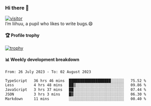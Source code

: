 ### Hi there 👋
[![visitor](https://visitor-badge.glitch.me/badge?page_id=liihuu&right_color=blue)](https://github.com/liihuu)<br>
I’m liihuu, a pupil who likes to write bugs.😄


#### 🏆 Profile trophy
[![trophy](https://github-profile-trophy.vercel.app?username=liihuu&margin-w=16&margin-h=16&rank=-C,-B)](https://github.com/liihuu)


#### 📊 Weekly development breakdown
<!--START_SECTION:waka-->

```txt
From: 26 July 2023 - To: 02 August 2023

TypeScript   36 hrs 46 mins  ███████████████████░░░░░░   75.52 %
Less         4 hrs 48 mins   ██▒░░░░░░░░░░░░░░░░░░░░░░   09.86 %
JavaScript   3 hrs 37 mins   ██░░░░░░░░░░░░░░░░░░░░░░░   07.44 %
JSON         3 hrs 3 mins    █▓░░░░░░░░░░░░░░░░░░░░░░░   06.30 %
Markdown     11 mins         ░░░░░░░░░░░░░░░░░░░░░░░░░   00.40 %
```

<!--END_SECTION:waka-->

<!--
**liihuu/liihuu** is a ✨ _special_ ✨ repository because its `README.md` (this file) appears on your GitHub profile.

Here are some ideas to get you started:

- 🔭 I’m currently working on ...
- 🌱 I’m currently learning ...
- 👯 I’m looking to collaborate on ...
- 🤔 I’m looking for help with ...
- 💬 Ask me about ...
- 📫 How to reach me: ...
- 😄 Pronouns: ...
- ⚡ Fun fact: ...
-->
